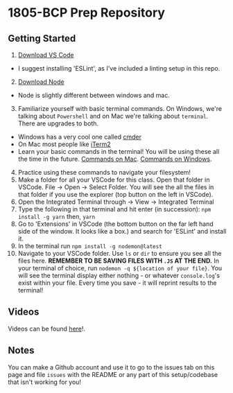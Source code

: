 # 1805-BCP Prep Repository

## Getting Started

1. [Download VS Code](https://code.visualstudio.com/download)
  - I suggest installing 'ESLint', as I've included a linting setup in this repo.
2. [Download Node](https://nodejs.org/en/download/)
  - Node is slightly different between windows and mac.
3. Familiarize yourself with basic terminal commands. On Windows, we're talking about `Powershell` and on Mac we're talking about `terminal`. There are upgrades to both.
  - Windows has a very cool one called [cmder](http://cmder.net/)
  - On Mac most people like [iTerm2](https://www.iterm2.com/)
  - Learn your basic commands in the terminal! You will be using these all the time in the future. [Commands on Mac](http://blog.teamtreehouse.com/introduction-to-the-mac-os-x-command-line). [Commands on Windows](https://www.lifewire.com/list-of-command-prompt-commands-4092302).
4. Practice using these commands to navigate your filesystem!
5. Make a folder for all your VSCode for this class. Open that folder in VSCode. File -> Open -> Select Folder. You will see the all the files in that folder if you use the explorer (top button on the left in VSCode).
6. Open the Integrated Terminal through -> View -> Integrated Terminal
7. Type the following in that terminal and hit enter (in succession): `npm install -g yarn` then, `yarn`
8. Go to 'Extensions' in VSCode (the bottom button on the far left hand side of the window. It looks like a box.) and search for 'ESLint' and install it.
8. In the terminal run `npm install -g nodemon@latest`
9. Navigate to your VSCode folder. Use `ls` or `dir` to ensure you see all the files here. **REMEMBER TO BE SAVING FILES WITH `.JS` AT THE END.** In your terminal of choice, run  `nodemon -q ${location of your file}`. You will see the terminal display either nothing - or whatever `console.log`'s exist within your file. Every time you save - it will reprint results to the terminal!

## Videos
Videos can be found [here](https://www.youtube.com/playlist?list=PL0medk5vA90ppGI_21tnaKH4snYHoiXVF)!.

## Notes
You can make a Github account and use it to go to the issues tab on this page and file `issues` with the README or any part of this setup/codebase that isn't working for you!
